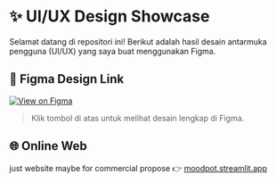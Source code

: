 # ✨ UI/UX Design Showcase

Selamat datang di repositori ini! Berikut adalah hasil desain antarmuka pengguna (UI/UX) yang saya buat menggunakan Figma.

## 🔗 Figma Design Link

[![View on Figma](https://img.shields.io/badge/View%20Design%20on-Figma-blue?logo=figma)](https://www.figma.com/design/92AOXn2VrEALpkmNaKdtuG/ui-ux-moodpot?node-id=0-1&t=wOGTc72Fve9TfiXA-1)

> Klik tombol di atas untuk melihat desain lengkap di Figma.

## 🌐 Online Web
just website maybe for commercial propose
👉 [moodpot.streamlit.app](moodpot.streamlit.app)
